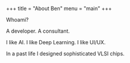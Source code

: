 +++
title = "About Ben"
menu = "main"
+++

Whoami?

A developer. 
A consultant.

I like AI. 
I like Deep Learning. 
I like UI/UX. 

In a past life I designed sophisticated VLSI chips. 



